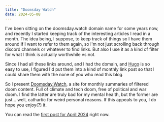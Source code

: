 ```yaml
---
title: "Doomsday Watch"
date: 2024-05-08
---
```


I've been sitting on the doomsday.watch domain name for some years now, and recently I started keeping track of the interesting articles I read in a month. The idea being, I suppose, to keep track of things so I have them around if I want to refer to them again, so I'm not just scrolling back through discord channels or whatever to find links. But also I use it as a kind of filter for what I think is actually worthwhile vs not. 

Since I had all these links around, and I had the domain, and [Hugo](https://gohugo.io/) is so easy to use, I figured I'd put them into a kind of monthly link post so that I could share them with the none of you who read this blog. 

So I present [Doomsday.Watch](https://doomsday.watch), a site for monthly summaries of filtered doom content. Full of climate and tech doom, free of political and war doom. I find the latter are truly bad for my mental health, but the former are just... well, cathartic for weird personal reasons. If this appeals to you, I do hope you enjoy(?) it. 

You can read the [first post for April 2024](https://doomsday.watch/april-2024/) right now.